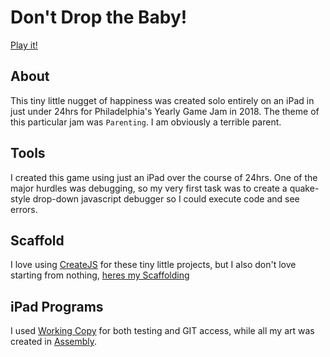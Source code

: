 # Don't Drop the Baby!
[Play it!](https://willstall.github.io/DontDropTheBaby/)

## About
This tiny little nugget of happiness was created solo entirely on an iPad in just under 24hrs for Philadelphia's Yearly Game Jam in 2018. The theme of this particular jam was `Parenting`. I am obviously a terrible parent.

## Tools
I created this game using just an iPad over the course of 24hrs. One of the major hurdles was debugging, so my very first task was to create a quake-style drop-down javascript debugger so I could execute code and see errors.

## Scaffold
I love using [CreateJS](https://github.com/CreateJS/CreateJS) for these tiny little projects, but I also don't love starting from nothing, [heres my Scaffolding](https://github.com/willstall/CreateJSScaffold)

## iPad Programs

I used [Working Copy](https://workingcopyapp.com) for both testing and GIT access, while all my art was created in [Assembly](http://assemblyapp.co).
